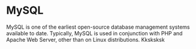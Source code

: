 #  MySQL

MySQL is one of the earliest open-source database management systems available to date. 
Typically, MySQL is used in conjunction with PHP and Apache Web Server, other than on Linux distributions.
Kksksksk
